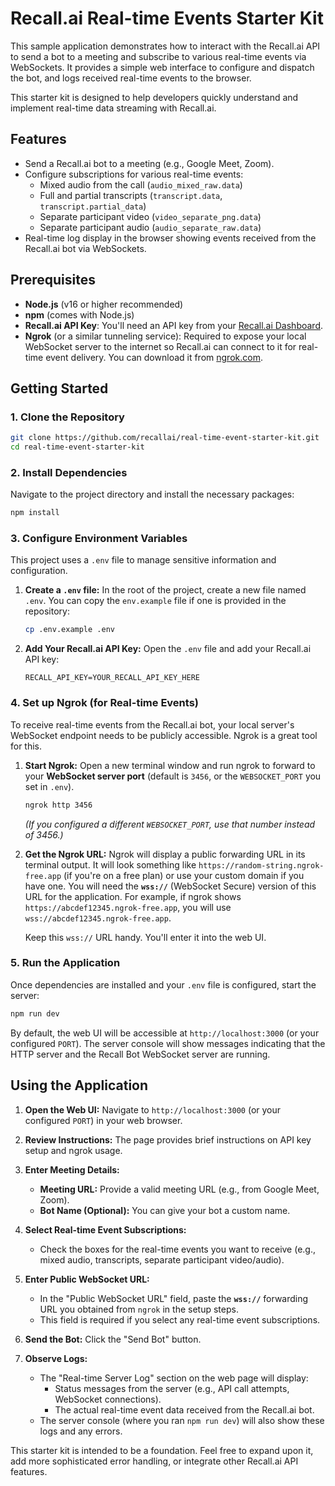 # Recall.ai Real-time Events Starter Kit

This sample application demonstrates how to interact with the Recall.ai API to send a bot to a meeting and subscribe to various real-time events via WebSockets. It provides a simple web interface to configure and dispatch the bot, and logs received real-time events to the browser.

This starter kit is designed to help developers quickly understand and implement real-time data streaming with Recall.ai.

## Features

- Send a Recall.ai bot to a meeting (e.g., Google Meet, Zoom).
- Configure subscriptions for various real-time events:
  - Mixed audio from the call (`audio_mixed_raw.data`)
  - Full and partial transcripts (`transcript.data`, `transcript.partial_data`)
  - Separate participant video (`video_separate_png.data`)
  - Separate participant audio (`audio_separate_raw.data`)
- Real-time log display in the browser showing events received from the Recall.ai bot via WebSockets.

## Prerequisites

- **Node.js** (v16 or higher recommended)
- **npm** (comes with Node.js)
- **Recall.ai API Key**: You'll need an API key from your [Recall.ai Dashboard](https://us-west-2.recall.ai/dashboard/developers/api-keys).
- **Ngrok** (or a similar tunneling service): Required to expose your local WebSocket server to the internet so Recall.ai can connect to it for real-time event delivery. You can download it from [ngrok.com](https://ngrok.com/download).

## Getting Started

### 1. Clone the Repository

```bash
git clone https://github.com/recallai/real-time-event-starter-kit.git
cd real-time-event-starter-kit
```

### 2. Install Dependencies

Navigate to the project directory and install the necessary packages:

```bash
npm install
```

### 3. Configure Environment Variables

This project uses a `.env` file to manage sensitive information and configuration.

1.  **Create a `.env` file:** In the root of the project, create a new file named `.env`.
    You can copy the `env.example` file if one is provided in the repository:

    ```bash
    cp .env.example .env
    ```

2.  **Add Your Recall.ai API Key:** Open the `.env` file and add your Recall.ai API key:

    ```env
    RECALL_API_KEY=YOUR_RECALL_API_KEY_HERE
    ```

### 4. Set up Ngrok (for Real-time Events)

To receive real-time events from the Recall.ai bot, your local server's WebSocket endpoint needs to be publicly accessible. Ngrok is a great tool for this.

1.  **Start Ngrok:** Open a new terminal window and run ngrok to forward to your **WebSocket server port** (default is `3456`, or the `WEBSOCKET_PORT` you set in `.env`).

    ```bash
    ngrok http 3456
    ```

    _(If you configured a different `WEBSOCKET_PORT`, use that number instead of 3456.)_

2.  **Get the Ngrok URL:** Ngrok will display a public forwarding URL in its terminal output. It will look something like `https://random-string.ngrok-free.app` (if you're on a free plan) or use your custom domain if you have one.
    You will need the **`wss://`** (WebSocket Secure) version of this URL for the application. For example, if ngrok shows `https://abcdef12345.ngrok-free.app`, you will use `wss://abcdef12345.ngrok-free.app`.

    Keep this `wss://` URL handy. You'll enter it into the web UI.

### 5. Run the Application

Once dependencies are installed and your `.env` file is configured, start the server:

```bash
npm run dev
```

By default, the web UI will be accessible at `http://localhost:3000` (or your configured `PORT`).
The server console will show messages indicating that the HTTP server and the Recall Bot WebSocket server are running.

## Using the Application

1.  **Open the Web UI:** Navigate to `http://localhost:3000` (or your configured `PORT`) in your web browser.

2.  **Review Instructions:** The page provides brief instructions on API key setup and ngrok usage.

3.  **Enter Meeting Details:**

    - **Meeting URL:** Provide a valid meeting URL (e.g., from Google Meet, Zoom).
    - **Bot Name (Optional):** You can give your bot a custom name.

4.  **Select Real-time Event Subscriptions:**

    - Check the boxes for the real-time events you want to receive (e.g., mixed audio, transcripts, separate participant video/audio).

5.  **Enter Public WebSocket URL:**

    - In the "Public WebSocket URL" field, paste the **`wss://`** forwarding URL you obtained from `ngrok` in the setup steps.
    - This field is required if you select any real-time event subscriptions.

6.  **Send the Bot:** Click the "Send Bot" button.

7.  **Observe Logs:**

    - The "Real-time Server Log" section on the web page will display:
      - Status messages from the server (e.g., API call attempts, WebSocket connections).
      - The actual real-time event data received from the Recall.ai bot.
    - The server console (where you ran `npm run dev`) will also show these logs and any errors.

This starter kit is intended to be a foundation. Feel free to expand upon it, add more sophisticated error handling, or integrate other Recall.ai API features.
